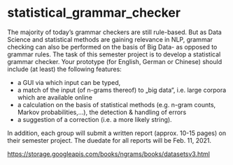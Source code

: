 # statistical_grammar_checker
The majority of today’s grammar checkers are still rule-based. But as Data Science and statistical methods are gaining relevance in NLP, grammar checking can also be performed on the basis of Big Data- as opposed to grammar rules.
The task of this semester project is to develop a statistical grammar checker.
Your prototype (for English, German or Chinese) should include (at least) the following features:
-  a GUI via which input can be typed,
-  a match of the input (of n-grams thereof) to „big data“, i.e. large corpora which are available online
-  a calculation on the basis of statistical methods (e.g. n-gram counts, Markov probabilities,…), the detection & 
handling of errors
- a suggestion of a correction (i.e. a more likely string).

In addition, each group will submit a written report (approx. 10-15 pages) on their semester project. The duedate for all reports will be Feb. 11, 2021.

https://storage.googleapis.com/books/ngrams/books/datasetsv3.html


